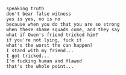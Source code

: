         speaking truth
        don't bear false witness
        yes is yes, no is no
        because when you do that you are so strong
        when these shame squads come, and they say
        what if Owen's friend tricked him?
        if you're not lying, fuck it
        what's the worst the can happen?
        I stand with my friend...
        I got tricked...
        I'm fucking human and flawed
        that's the whole point...
